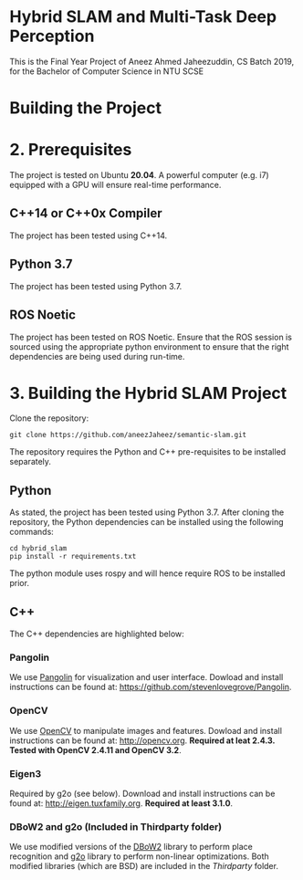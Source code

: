 # Hybrid SLAM and Multi-Task Deep Perception
This is the Final Year Project of Aneez Ahmed Jaheezuddin, CS Batch 2019, for the Bachelor of Computer Science in NTU SCSE

# Building the Project

# 2. Prerequisites
The project is tested on Ubuntu **20.04**. A powerful computer (e.g. i7) equipped with a GPU will ensure real-time performance.

## C++14 or C++0x Compiler
The project has been tested using C++14.

## Python 3.7
The project has been tested using Python 3.7.

## ROS Noetic
The project has been tested on ROS Noetic. Ensure that the ROS session is sourced using the appropriate python environment to ensure that the right dependencies are being used during run-time. 

# 3. Building the Hybrid SLAM Project

Clone the repository:
```
git clone https://github.com/aneezJaheez/semantic-slam.git
```

The repository requires the Python and C++ pre-requisites to be installed separately. 

## Python 

As stated, the project has been tested using Python 3.7. After cloning the repository, the Python dependencies can be installed using the following commands:

```
cd hybrid_slam
pip install -r requirements.txt
```

The python module uses rospy and will hence require ROS to be installed prior. 

## C++

The C++ dependencies are highlighted below:

### Pangolin
We use [Pangolin](https://github.com/stevenlovegrove/Pangolin) for visualization and user interface. Dowload and install instructions can be found at: https://github.com/stevenlovegrove/Pangolin.

### OpenCV
We use [OpenCV](http://opencv.org) to manipulate images and features. Dowload and install instructions can be found at: http://opencv.org. **Required at leat 2.4.3. Tested with OpenCV 2.4.11 and OpenCV 3.2**.

### Eigen3
Required by g2o (see below). Download and install instructions can be found at: http://eigen.tuxfamily.org. **Required at least 3.1.0**.

### DBoW2 and g2o (Included in Thirdparty folder)
We use modified versions of the [DBoW2](https://github.com/dorian3d/DBoW2) library to perform place recognition and [g2o](https://github.com/RainerKuemmerle/g2o) library to perform non-linear optimizations. Both modified libraries (which are BSD) are included in the *Thirdparty* folder.

